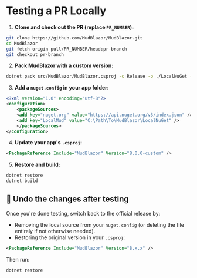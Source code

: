 # Testing a PR Locally

1. **Clone and check out the PR (replace `PR_NUMBER`):**

```bash
git clone https://github.com/MudBlazor/MudBlazor.git
cd MudBlazor
git fetch origin pull/PR_NUMBER/head:pr-branch
git checkout pr-branch
```

2. **Pack MudBlazor with a custom version:**

```bash
dotnet pack src/MudBlazor/MudBlazor.csproj -c Release -o ./LocalNuGet -p:Version=8.0.0-custom
```

3. **Add a `nuget.config` in your app folder:**

```xml
<?xml version="1.0" encoding="utf-8"?>
<configuration>
    <packageSources>
    <add key="nuget.org" value="https://api.nuget.org/v3/index.json" />
    <add key="LocalMud" value="C:\Path\To\MudBlazor\LocalNuGet" />
    </packageSources>
</configuration>
```

4. **Update your app's `.csproj`:**

```xml
<PackageReference Include="MudBlazor" Version="8.0.0-custom" />
```

5. **Restore and build:**

```bash
dotnet restore
dotnet build
```

## 🔄 Undo the changes after testing

Once you're done testing, switch back to the official release by:

- Removing the local source from your `nuget.config` (or deleting the file entirely if not otherwise needed).
- Restoring the original version in your `.csproj`:

```xml
<PackageReference Include="MudBlazor" Version="8.x.x" />
```

Then run:

```bash
dotnet restore
```
